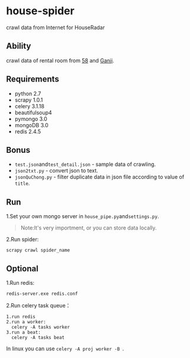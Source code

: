 # house-spider
crawl data from Internet for HouseRadar

## Ability
crawl data of rental room from [58](http://bj.58.com/chuzu/) and [Ganji](http://bj.ganji.com/fang1/).

## Requirements
* python 2.7
* scrapy 1.0.1
* celery 3.1.18
* beautifulsoup4
* pymongo 3.0
* mongoDB 3.0
* redis 2.4.5

## Bonus
* `test.json`and`test_detail.json` - sample data of crawling.
* `json2txt.py` - convert json to text.
* `jsonQuChong.py` - filter duplicate data in json file according to value of `title`.

## Run
1.Set your own mongo server in `house_pipe.py`and`settings.py`.

> Note:It's very importment, or you can store data locally.

2.Run spider:
```
scrapy crawl spider_name
```

## Optional
1.Run redis:
```
redis-server.exe redis.conf
```
2.Run celery task queue：
```
1.run redis
2.run a worker:
  celery -A tasks worker
3.run a beat:
  celery -A tasks beat
```
In linux you can use `celery -A proj worker -B `.
